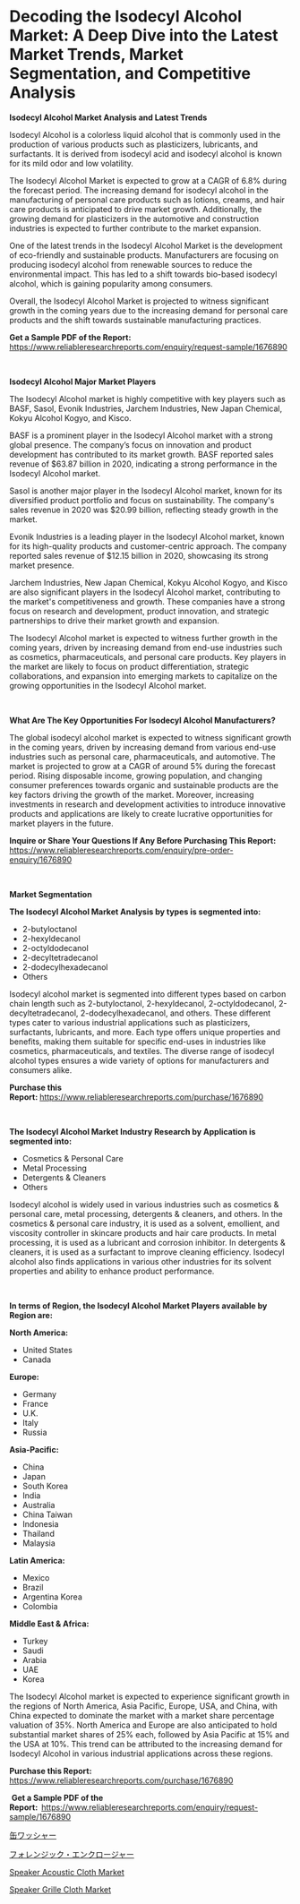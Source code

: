 <p><h1>Decoding the Isodecyl Alcohol Market: A Deep Dive into the Latest Market Trends, Market Segmentation, and Competitive Analysis</h1></p><p><strong>Isodecyl Alcohol Market Analysis and Latest Trends</strong></p>
<p><p>Isodecyl Alcohol is a colorless liquid alcohol that is commonly used in the production of various products such as plasticizers, lubricants, and surfactants. It is derived from isodecyl acid and isodecyl alcohol is known for its mild odor and low volatility.</p><p>The Isodecyl Alcohol Market is expected to grow at a CAGR of 6.8% during the forecast period. The increasing demand for isodecyl alcohol in the manufacturing of personal care products such as lotions, creams, and hair care products is anticipated to drive market growth. Additionally, the growing demand for plasticizers in the automotive and construction industries is expected to further contribute to the market expansion.</p><p>One of the latest trends in the Isodecyl Alcohol Market is the development of eco-friendly and sustainable products. Manufacturers are focusing on producing isodecyl alcohol from renewable sources to reduce the environmental impact. This has led to a shift towards bio-based isodecyl alcohol, which is gaining popularity among consumers.</p><p>Overall, the Isodecyl Alcohol Market is projected to witness significant growth in the coming years due to the increasing demand for personal care products and the shift towards sustainable manufacturing practices.</p></p>
<p><strong>Get a Sample PDF of the Report:&nbsp;</strong> <a href="https://www.reliableresearchreports.com/enquiry/request-sample/1676890">https://www.reliableresearchreports.com/enquiry/request-sample/1676890</a></p>
<p>&nbsp;</p>
<p><strong>Isodecyl Alcohol Major Market Players</strong></p>
<p><p>The Isodecyl Alcohol market is highly competitive with key players such as BASF, Sasol, Evonik Industries, Jarchem Industries, New Japan Chemical, Kokyu Alcohol Kogyo, and Kisco. </p><p>BASF is a prominent player in the Isodecyl Alcohol market with a strong global presence. The company’s focus on innovation and product development has contributed to its market growth. BASF reported sales revenue of $63.87 billion in 2020, indicating a strong performance in the Isodecyl Alcohol market.</p><p>Sasol is another major player in the Isodecyl Alcohol market, known for its diversified product portfolio and focus on sustainability. The company's sales revenue in 2020 was $20.99 billion, reflecting steady growth in the market.</p><p>Evonik Industries is a leading player in the Isodecyl Alcohol market, known for its high-quality products and customer-centric approach. The company reported sales revenue of $12.15 billion in 2020, showcasing its strong market presence.</p><p>Jarchem Industries, New Japan Chemical, Kokyu Alcohol Kogyo, and Kisco are also significant players in the Isodecyl Alcohol market, contributing to the market's competitiveness and growth. These companies have a strong focus on research and development, product innovation, and strategic partnerships to drive their market growth and expansion.</p><p>The Isodecyl Alcohol market is expected to witness further growth in the coming years, driven by increasing demand from end-use industries such as cosmetics, pharmaceuticals, and personal care products. Key players in the market are likely to focus on product differentiation, strategic collaborations, and expansion into emerging markets to capitalize on the growing opportunities in the Isodecyl Alcohol market.</p></p>
<p>&nbsp;</p>
<p><strong>What Are The Key Opportunities For Isodecyl Alcohol Manufacturers?</strong></p>
<p><p>The global isodecyl alcohol market is expected to witness significant growth in the coming years, driven by increasing demand from various end-use industries such as personal care, pharmaceuticals, and automotive. The market is projected to grow at a CAGR of around 5% during the forecast period. Rising disposable income, growing population, and changing consumer preferences towards organic and sustainable products are the key factors driving the growth of the market. Moreover, increasing investments in research and development activities to introduce innovative products and applications are likely to create lucrative opportunities for market players in the future.</p></p>
<p><strong>Inquire or Share Your Questions If Any Before Purchasing This Report:</strong> <a href="https://www.reliableresearchreports.com/enquiry/pre-order-enquiry/1676890">https://www.reliableresearchreports.com/enquiry/pre-order-enquiry/1676890</a></p>
<p>&nbsp;</p>
<p><strong>Market Segmentation</strong></p>
<p><strong>The Isodecyl Alcohol Market Analysis by types is segmented into:</strong></p>
<p><ul><li>2-butyloctanol</li><li>2-hexyldecanol</li><li>2-octyldodecanol</li><li>2-decyltetradecanol</li><li>2-dodecylhexadecanol</li><li>Others</li></ul></p>
<p><p>Isodecyl alcohol market is segmented into different types based on carbon chain length such as 2-butyloctanol, 2-hexyldecanol, 2-octyldodecanol, 2-decyltetradecanol, 2-dodecylhexadecanol, and others. These different types cater to various industrial applications such as plasticizers, surfactants, lubricants, and more. Each type offers unique properties and benefits, making them suitable for specific end-uses in industries like cosmetics, pharmaceuticals, and textiles. The diverse range of isodecyl alcohol types ensures a wide variety of options for manufacturers and consumers alike.</p></p>
<p><strong>Purchase this Report:&nbsp;</strong><a href="https://www.reliableresearchreports.com/purchase/1676890">https://www.reliableresearchreports.com/purchase/1676890</a></p>
<p>&nbsp;</p>
<p><strong>The Isodecyl Alcohol Market Industry Research by Application is segmented into:</strong></p>
<p><ul><li>Cosmetics & Personal Care</li><li>Metal Processing</li><li>Detergents & Cleaners</li><li>Others</li></ul></p>
<p><p>Isodecyl alcohol is widely used in various industries such as cosmetics & personal care, metal processing, detergents & cleaners, and others. In the cosmetics & personal care industry, it is used as a solvent, emollient, and viscosity controller in skincare products and hair care products. In metal processing, it is used as a lubricant and corrosion inhibitor. In detergents & cleaners, it is used as a surfactant to improve cleaning efficiency. Isodecyl alcohol also finds applications in various other industries for its solvent properties and ability to enhance product performance.</p></p>
<p>&nbsp;</p>
<p><strong>In terms of Region, the Isodecyl Alcohol Market Players available by Region are:</strong></p>
<p>
    <p> <strong> North America: </strong>
        <ul>
            <li>United States</li>
            <li>Canada</li>
        </ul>
        </p> 
    <p> <strong> Europe: </strong>
        <ul>
            <li>Germany</li>
            <li>France</li>
            <li>U.K.</li>
            <li>Italy</li>
            <li>Russia</li>
        </ul>
        </p> 
    <p> <strong> Asia-Pacific: </strong>
        <ul>
            <li>China</li>
            <li>Japan</li>
            <li>South Korea</li>
            <li>India</li>
            <li>Australia</li>
            <li>China Taiwan</li>
            <li>Indonesia</li>
            <li>Thailand</li>
            <li>Malaysia</li>
        </ul>
        </p> 
    <p> <strong> Latin America: </strong>
        <ul>
            <li>Mexico</li>
            <li>Brazil</li>
            <li>Argentina Korea</li>
            <li>Colombia</li>
        </ul>
        </p> 
    <p> <strong> Middle East & Africa: </strong>
        <ul>
            <li>Turkey</li>
            <li>Saudi</li>
            <li>Arabia</li>
            <li>UAE</li>
            <li>Korea</li>
        </ul>
    </p>
    </p>
<p><p>The Isodecyl Alcohol market is expected to experience significant growth in the regions of North America, Asia Pacific, Europe, USA, and China, with China expected to dominate the market with a market share percentage valuation of 35%. North America and Europe are also anticipated to hold substantial market shares of 25% each, followed by Asia Pacific at 15% and the USA at 10%. This trend can be attributed to the increasing demand for Isodecyl Alcohol in various industrial applications across these regions.</p></p>
<p><strong>Purchase this Report: </strong><a href="https://www.reliableresearchreports.com/purchase/1676890">https://www.reliableresearchreports.com/purchase/1676890</a></p>
<p>&nbsp;<strong>Get a Sample PDF of the Report:&nbsp;&nbsp;</strong><a href="https://www.reliableresearchreports.com/enquiry/request-sample/1676890">https://www.reliableresearchreports.com/enquiry/request-sample/1676890</a></p>
<p><strong></strong></p>
<p><p><a href="https://medium.com/@royfoote921/%E6%B4%97%E6%B5%84%E6%A9%9F%E5%B8%82%E5%A0%B4-2031%E5%B9%B4%E3%81%BE%E3%81%A7%E3%81%AE%E6%88%90%E5%8A%9F%E3%81%99%E3%82%8B%E3%83%93%E3%82%B8%E3%83%8D%E3%82%B9%E6%88%A6%E7%95%A5%E3%81%AE%E9%8D%B5-686b667c01f7">缶ワッシャー</a></p><p><a href="https://medium.com/@cielostamm/%E6%B3%95%E5%8C%BB%E3%81%AE%E3%82%A8%E3%83%B3%E3%82%AF%E3%83%AD%E3%83%BC%E3%82%B8%E3%83%A3%E5%B8%82%E5%A0%B4%E3%81%AE%E5%B1%95%E6%9C%9B-%E6%A5%AD%E7%95%8C%E6%A6%82%E8%A6%81%E3%81%A8%E4%BA%88%E6%B8%AC-2024%E5%B9%B4%E3%81%8B%E3%82%892031%E5%B9%B4%E3%81%BE%E3%81%A7-695fef491c7f">フォレンジック・エンクロージャー</a></p><p><a href="https://github.com/seekum/Market-Research-Report-List-1/blob/main/speaker-acoustic-cloth-market.md">Speaker Acoustic Cloth Market</a></p><p><a href="https://github.com/timeliteaut/Market-Research-Report-List-1/blob/main/speaker-grille-cloth-market.md">Speaker Grille Cloth Market</a></p></p>